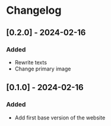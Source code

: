 # Changelog

## [0.2.0] - 2024-02-16

### Added

- Rewrite texts
- Change primary image

## [0.1.0] - 2024-02-16

### Added

- Add first base version of the website
